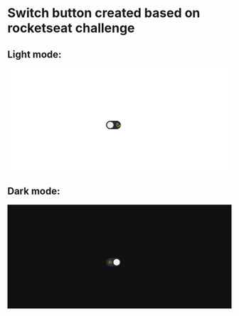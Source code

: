 # Switch button created based on rocketseat challenge

## Light mode:
![image](https://raw.githubusercontent.com/GabhPadilha02/switch-button/main/prints/light.jpeg)

## Dark mode:
![image](https://raw.githubusercontent.com/GabhPadilha02/switch-button/main/prints/dark.jpeg)
